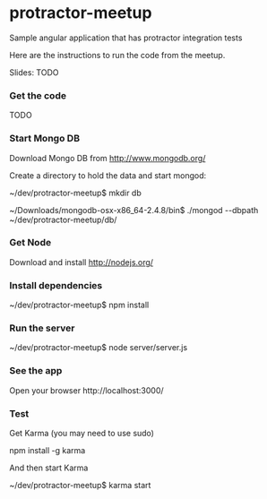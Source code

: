 protractor-meetup
=================

Sample angular application that has protractor integration tests

Here are the instructions to run the code from the meetup.

Slides: TODO

### Get the code
TODO

### Start Mongo DB
Download Mongo DB from http://www.mongodb.org/ 

Create a directory to hold the data and start mongod:

~/dev/protractor-meetup$ mkdir db

~/Downloads/mongodb-osx-x86_64-2.4.8/bin$ ./mongod --dbpath ~/dev/protractor-meetup/db/

### Get Node
Download and install http://nodejs.org/

### Install dependencies
~/dev/protractor-meetup$ npm install

### Run the server
~/dev/protractor-meetup$ node server/server.js

### See the app
Open your browser http://localhost:3000/

### Test

Get Karma (you may need to use sudo)

npm install -g karma

And then start Karma

~/dev/protractor-meetup$ karma start
